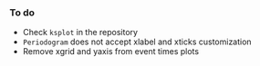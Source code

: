 ### To do

- Check `ksplot` in the repository
- `Periodogram` does not accept xlabel and xticks customization
- Remove xgrid and yaxis from event times plots
